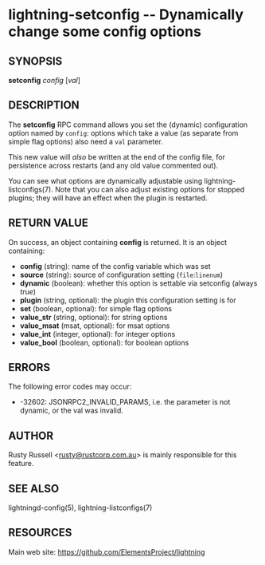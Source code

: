 lightning-setconfig -- Dynamically change some config options
=============================================================

SYNOPSIS
--------

**setconfig** *config* [*val*]

DESCRIPTION
-----------

The **setconfig** RPC command allows you set the (dynamic) configuration option named by `config`: options which take a value (as separate from simple flag options) also need a `val` parameter.

This new value will *also* be written at the end of the config file, for persistence across restarts (and any old value commented out).

You can see what options are dynamically adjustable using lightning-listconfigs(7).  Note that you can also adjust existing options for stopped plugins; they will have an effect when the plugin is restarted.


RETURN VALUE
------------

[comment]: # (GENERATE-FROM-SCHEMA-START)
On success, an object containing **config** is returned.  It is an object containing:

- **config** (string): name of the config variable which was set
- **source** (string): source of configuration setting (`file`:`linenum`)
- **dynamic** (boolean): whether this option is settable via setconfig (always *true*)
- **plugin** (string, optional): the plugin this configuration setting is for
- **set** (boolean, optional): for simple flag options
- **value\_str** (string, optional): for string options
- **value\_msat** (msat, optional): for msat options
- **value\_int** (integer, optional): for integer options
- **value\_bool** (boolean, optional): for boolean options

[comment]: # (GENERATE-FROM-SCHEMA-END)

ERRORS
------

The following error codes may occur:
- -32602: JSONRPC2\_INVALID\_PARAMS, i.e. the parameter is not dynamic, or the val was invalid.

AUTHOR
------

Rusty Russell <<rusty@rustcorp.com.au>> is mainly responsible for this
feature.

SEE ALSO
--------

lightningd-config(5), lightning-listconfigs(7)

RESOURCES
---------

Main web site: <https://github.com/ElementsProject/lightning>

[comment]: # ( SHA256STAMP:d61e4e6eea7b8c214644334ee194b273aef2a8a26465adfcd685be0d70653966)
